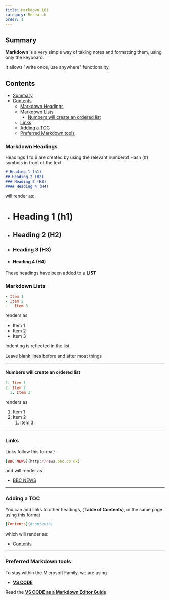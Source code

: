 ```yaml
---
title: Markdown 101
category: Research
order: 1
---
```

## Summary
**Markdown** is a very simple way of taking notes and formatting them, using only the keyboard.

It allows "write once, use anywhere" functionality. 

## Contents
- [Summary](#summary)
- [Contents](#contents)
  - [Markdown Headings](#markdown-headings)
  - [Markdown Lists](#markdown-lists)
    - [Numbers will create an ordered list](#numbers-will-create-an-ordered-list)
  - [Links](#links)
  - [Adding a TOC](#adding-a-toc)
  - [Preferred Markdown tools](#preferred-markdown-tools)

### Markdown Headings

Headings 1 to 6 are created by using the relevant numberof Hash (#) symbols in front of the text

```markdown
# Heading 1 (h1)
## Heading 2 (H2)
### Heading 3 (H3)
#### Heading 4 (H4)
```

will render as:
- # Heading 1 (h1)
- ## Heading 2 (H2)
- ### Heading 3 (H3)
- #### Heading 4 (H4)
These headings have been added to a **LIST**


### Markdown Lists

```ruby
- Item 1
- Item 2
-   Item 3
```

renders as 

- Item 1
- Item 2
- Item 3
  
Indenting is reflected in the list. 

Leave blank lines before and after most things

---

#### Numbers will create an ordered list
```ruby
1. Item 1
2. Item 2
  1. Item 3
```

renders as 

1. Item 1
2. Item 2
   1. Item 3

---

### Links

Links follow this format:

```ruby
[BBC NEWS](http://news.bbc.co.uk)
```

and will render as

- [BBC NEWS](http://news.bbc.co.uk)

---

### Adding a TOC

You can add links to other headings, (**Table of Contents**), in the same page using this format

```ruby
[Contents](#contents)
```

which will render as:

- [Contents](#contents)

---

### Preferred Markdown tools
To stay within the Microsoft Family, we are using 
- **[VS CODE](https://code.visualstudio.com)**

Read the **[VS CODE as a Markdown Editor Guide](https://scotentsd.github.io/tutorials/Content/VSCode/)**
  

